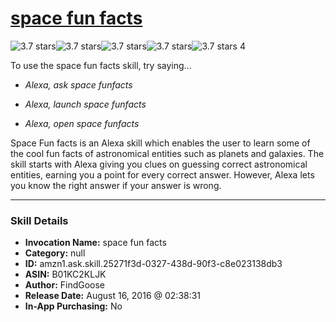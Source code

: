 # [space fun facts](http://alexa.amazon.com/#skills/amzn1.ask.skill.25271f3d-0327-438d-90f3-c8e023138db3)
![3.7 stars](../../images/ic_star_black_18dp_1x.png)![3.7 stars](../../images/ic_star_black_18dp_1x.png)![3.7 stars](../../images/ic_star_black_18dp_1x.png)![3.7 stars](../../images/ic_star_half_black_18dp_1x.png)![3.7 stars](../../images/ic_star_border_black_18dp_1x.png) 4

To use the space fun facts skill, try saying...

* *Alexa, ask space funfacts*

* *Alexa, launch space funfacts*

* *Alexa, open space funfacts*

Space Fun facts is an Alexa skill which enables the user to learn some of the cool fun facts of astronomical entities such as planets and galaxies.
The skill starts with Alexa​ giving you clues on guessing correct astronomical entities, earning you a point for every correct answer. However, Alexa lets you know the right answer if your answer is wrong.

***

### Skill Details

* **Invocation Name:** space fun facts
* **Category:** null
* **ID:** amzn1.ask.skill.25271f3d-0327-438d-90f3-c8e023138db3
* **ASIN:** B01KC2KLJK
* **Author:** FindGoose
* **Release Date:** August 16, 2016 @ 02:38:31
* **In-App Purchasing:** No
